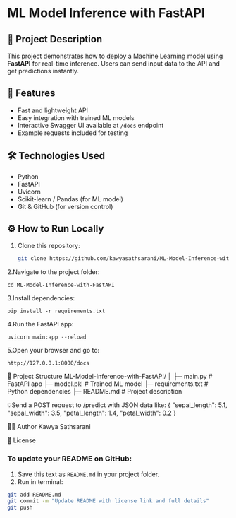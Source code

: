 # ML Model Inference with FastAPI

## 📌 Project Description
This project demonstrates how to deploy a Machine Learning model using **FastAPI** for real-time inference. Users can send input data to the API and get predictions instantly.

## 🚀 Features
- Fast and lightweight API
- Easy integration with trained ML models
- Interactive Swagger UI available at `/docs` endpoint
- Example requests included for testing

## 🛠️ Technologies Used
- Python
- FastAPI
- Uvicorn
- Scikit-learn / Pandas (for ML model)
- Git & GitHub (for version control)

## ⚙️ How to Run Locally
1. Clone this repository:  
   ```bash
   git clone https://github.com/kawyasathsarani/ML-Model-Inference-with-FastAPI.git

2.Navigate to the project folder:
    
    cd ML-Model-Inference-with-FastAPI

3.Install dependencies:
    
    pip install -r requirements.txt

4.Run the FastAPI app:
    
    uvicorn main:app --reload

5.Open your browser and go to:
    
    http://127.0.0.1:8000/docs

📂 Project Structure
ML-Model-Inference-with-FastAPI/
│
├─ main.py             # FastAPI app
├─ model.pkl           # Trained ML model
├─ requirements.txt    # Python dependencies
├─ README.md           # Project description

💡Send a POST request to /predict with JSON data like:
{
  "sepal_length": 5.1,
  "sepal_width": 3.5,
  "petal_length": 1.4,
  "petal_width": 0.2
}

👩‍💻 Author
Kawya Sathsarani

📄 License

### **To update your README on GitHub:**
1. Save this text as `README.md` in your project folder.  
2. Run in terminal:  
```bash
git add README.md
git commit -m "Update README with license link and full details"
git push
